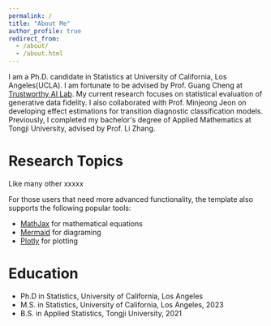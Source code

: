 ```yaml
---
permalink: /
title: "About Me"
author_profile: true
redirect_from: 
  - /about/
  - /about.html
---
```


I am a Ph.D. candidate in Statistics at University of California, Los Angeles(UCLA). I am fortunate to be advised by Prof. Guang Cheng at [Trustworthy AI Lab]([https://www.mathjax.org/](https://faculty.stat.ucla.edu/guangcheng/index.html)). My current research focuses on statistical evaluation of generative data fidelity. I also collaborated with Prof. Minjeong Jeon on developing effect estimations for transition diagnostic classification models. Previously, I completed my bachelor's degree of Applied Mathematics at Tongji University, advised by Prof. Li Zhang.


Research Topics
======
Like many other xxxxx

For those users that need more advanced functionality, the template also supports the following popular tools:
- [MathJax](https://www.mathjax.org/) for mathematical equations
- [Mermaid](https://mermaid.js.org/) for diagraming
- [Plotly](https://plotly.com/javascript/) for plotting


Education
======
* Ph.D in Statistics, University of California, Los Angeles
* M.S. in Statistics, University of California, Los Angeles, 2023
* B.S. in Applied Statistics, Tongji University, 2021


